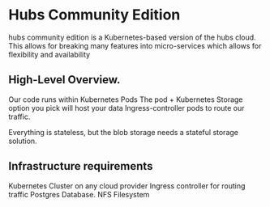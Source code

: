 # Hubs Community Edition 

 hubs community edition is a Kubernetes-based version of the hubs cloud. This allows for breaking many features into micro-services which allows for flexibility and availability


## High-Level Overview.
Our code runs within Kubernetes Pods 
The pod + Kubernetes Storage option you pick will host your data
Ingress-controller pods to route our traffic.

Everything is stateless, but the blob storage needs a stateful storage solution. 


## Infrastructure requirements
Kubernetes Cluster on any cloud provider 
Ingress controller for routing traffic 
Postgres Database. 
NFS Filesystem 